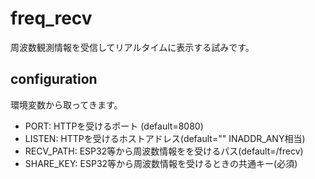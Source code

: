 # freq_recv

周波数観測情報を受信してリアルタイムに表示する試みです。

## configuration

環境変数から取ってきます。

- PORT: HTTPを受けるポート (default=8080)
- LISTEN: HTTPを受けるホストアドレス(default="" INADDR_ANY相当)
- RECV_PATH: ESP32等から周波数情報をを受けるパス(default=/frecv)
- SHARE_KEY: ESP32等から周波数情報を受けるときの共通キー(必須)
